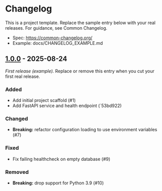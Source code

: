 # Changelog


This is a project template. Replace the sample entry below with your real releases. For guidance, see Common Changelog.

- Spec: https://common-changelog.org/
- Example: docs/CHANGELOG_EXAMPLE.md

## [1.0.0] - 2025-08-24

_First release (example)._ Replace or remove this entry when you cut your first real release.

### Added
- Add initial project scaffold (#1)
- Add FastAPI service and health endpoint (`53bd922)

### Changed
- **Breaking:** refactor configuration loading to use environment variables (#7)

### Fixed
- Fix failing healthcheck on empty database (#9)

### Removed
- **Breaking:** drop support for Python 3.9 (#10)

[1.0.0]: https://github.com/owner/name/releases/tag/v1.0.0
